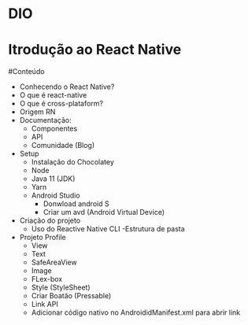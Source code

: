 # DIO
# Itrodução ao React Native

#Conteúdo
 - Conhecendo o React Native?
  - O que é react-native
  - O que é cross-plataform?
  - Origem RN
- Documentação:
  - Componentes
  - API
  - Comunidade (Blog)
- Setup
  - Instalação do Chocolatey
  - Node
  - Java 11 (JDK)
  - Yarn
  - Android Studio
    - Donwload android S
    - Criar um avd (Android Virtual Device)
- Criação do projeto
  - Uso do Reactive Native CLI
  -Estrutura de pasta
- Projeto Profile
  -  View
  - Text
  - SafeAreaView
  - Image
  - FLex-box
  - Style (StyleSheet)
  - Criar Boatão (Pressable)
  - Link API
  - Adicionar código nativo no AndroididManifest.xml para abrir link
 
  

